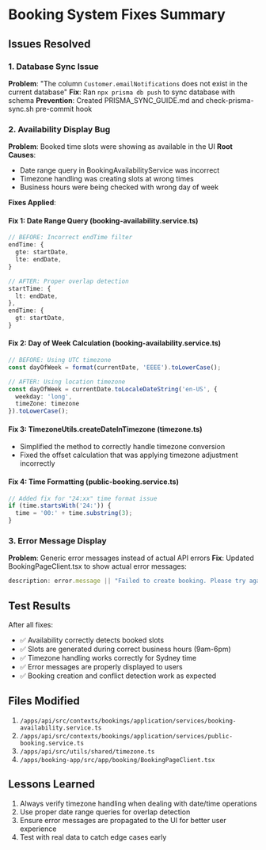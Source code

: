 # Booking System Fixes Summary

## Issues Resolved

### 1. Database Sync Issue
**Problem**: "The column `Customer.emailNotifications` does not exist in the current database"
**Fix**: Ran `npx prisma db push` to sync database with schema
**Prevention**: Created PRISMA_SYNC_GUIDE.md and check-prisma-sync.sh pre-commit hook

### 2. Availability Display Bug
**Problem**: Booked time slots were showing as available in the UI
**Root Causes**:
- Date range query in BookingAvailabilityService was incorrect
- Timezone handling was creating slots at wrong times
- Business hours were being checked with wrong day of week

**Fixes Applied**:

#### Fix 1: Date Range Query (booking-availability.service.ts)
```typescript
// BEFORE: Incorrect endTime filter
endTime: {
  gte: startDate,
  lte: endDate,
}

// AFTER: Proper overlap detection
startTime: {
  lt: endDate,
},
endTime: {
  gt: startDate,
}
```

#### Fix 2: Day of Week Calculation (booking-availability.service.ts)
```typescript
// BEFORE: Using UTC timezone
const dayOfWeek = format(currentDate, 'EEEE').toLowerCase();

// AFTER: Using location timezone
const dayOfWeek = currentDate.toLocaleDateString('en-US', { 
  weekday: 'long', 
  timeZone: timezone 
}).toLowerCase();
```

#### Fix 3: TimezoneUtils.createDateInTimezone (timezone.ts)
- Simplified the method to correctly handle timezone conversion
- Fixed the offset calculation that was applying timezone adjustment incorrectly

#### Fix 4: Time Formatting (public-booking.service.ts)
```typescript
// Added fix for "24:xx" time format issue
if (time.startsWith('24:')) {
  time = '00:' + time.substring(3);
}
```

### 3. Error Message Display
**Problem**: Generic error messages instead of actual API errors
**Fix**: Updated BookingPageClient.tsx to show actual error messages:
```typescript
description: error.message || "Failed to create booking. Please try again.",
```

## Test Results

After all fixes:
- ✅ Availability correctly detects booked slots
- ✅ Slots are generated during correct business hours (9am-6pm)
- ✅ Timezone handling works correctly for Sydney time
- ✅ Error messages are properly displayed to users
- ✅ Booking creation and conflict detection work as expected

## Files Modified
1. `/apps/api/src/contexts/bookings/application/services/booking-availability.service.ts`
2. `/apps/api/src/contexts/bookings/application/services/public-booking.service.ts`
3. `/apps/api/src/utils/shared/timezone.ts`
4. `/apps/booking-app/src/app/booking/BookingPageClient.tsx`

## Lessons Learned
1. Always verify timezone handling when dealing with date/time operations
2. Use proper date range queries for overlap detection
3. Ensure error messages are propagated to the UI for better user experience
4. Test with real data to catch edge cases early